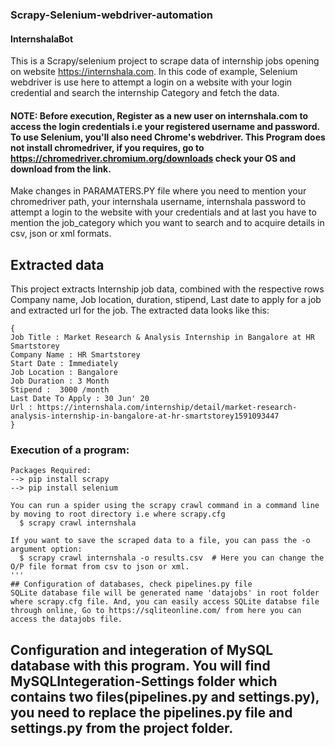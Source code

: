 ### Scrapy-Selenium-webdriver-automation

#### InternshalaBot
This is a Scrapy/selenium project to scrape data of internship jobs opening on website https://internshala.com. In this code of example, Selenium webdriver is use here to attempt a login on a website with your login credential and search the internship Category and fetch the data.

#### NOTE: Before execution, Register as a new user on internshala.com to access the login credentials i.e your registered username and password. To use Selenium, you'll also need Chrome's webdriver. This Program does not install chromedriver, if you requires, go to https://chromedriver.chromium.org/downloads check your OS and download from the link.

Make changes in PARAMATERS.PY file where you need to mention your chromedriver path, your internshala username, internshala password to attempt a login to the website with your credentials and at last you have to mention the job_category which you want to search and to acquire details in csv, json or xml formats.

## Extracted data
This project extracts Internship job data, combined with the respective rows Company name, Job location, duration, stipend, Last date to apply for a job and extracted url for the job. The extracted data looks like this:
```
{
Job Title : Market Research & Analysis Internship in Bangalore at HR Smartstorey
Company Name : HR Smartstorey
Start Date : Immediately
Job Location : Bangalore
Job Duration : 3 Month
Stipend :  3000 /month
Last Date To Apply : 30 Jun' 20
Url : https://internshala.com/internship/detail/market-research-analysis-internship-in-bangalore-at-hr-smartstorey1591093447 
}
```
### Execution of a program:
```
Packages Required:
--> pip install scrapy
--> pip install selenium

You can run a spider using the scrapy crawl command in a command line by moving to root directory i.e where scrapy.cfg
  $ scrapy crawl internshala
  
If you want to save the scraped data to a file, you can pass the -o argument option:
  $ scrapy crawl internshala -o results.csv  # Here you can change the O/P file format from csv to json or xml.
'''
## Configuration of databases, check pipelines.py file
SQLite database file will be generated name 'datajobs' in root folder where scrapy.cfg file. And, you can easily access SQLite databse file through online, Go to https://sqliteonline.com/ from here you can access the datajobs file.
```
## Configuration and integeration of MySQL database with this program. You will find MySQLIntegeration-Settings folder which contains two files(pipelines.py and settings.py), you need to replace the pipelines.py file and settings.py from the project folder.
